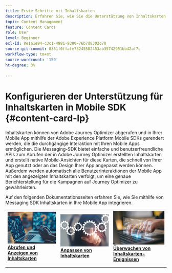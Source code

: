 ```yaml
---
title: Erste Schritte mit Inhaltskarten
description: Erfahren Sie, wie Sie die Unterstützung von Inhaltskarten in Web SDK konfigurieren
topic: Content Management
feature: Content Cards
role: User
level: Beginner
exl-id: 8e1a1e94-c3c1-4981-9380-76b7d8302c78
source-git-commit: 0351f0ffafe73245582453ab35742951bb42af7c
workflow-type: tm+mt
source-wordcount: '159'
ht-degree: 3%

---
```


# Konfigurieren der Unterstützung für Inhaltskarten in Mobile SDK {#content-card-lp}

Inhaltskarten können von Adobe Journey Optimizer abgerufen und in Ihrer Mobile App mithilfe der Adobe Experience Platform Mobile SDKs gerendert werden, die die durchgängige Interaktion mit Ihren Mobile Apps ermöglichen. Die Messaging-SDK bietet einfache und benutzerfreundliche APIs zum Abrufen der in Adobe Journey Optimizer erstellten Inhaltskarten und erstellt native Mobile-Ansichten für diese Karten, die schnell von Ihrer App genutzt oder an das Design Ihrer App angepasst werden können. Außerdem werden automatisch alle Benutzerinteraktionen der Mobile App mit den angezeigten Inhaltskarten verfolgt, um eine genaue Berichterstellung für die Kampagnen auf Journey Optimizer zu gewährleisten.

Auf den folgenden Dokumentationsseiten erfahren Sie, wie Sie mithilfe von Messaging SDK Inhaltskarten in Ihre Mobile App integrieren.


<table style="table-layout:fixed"><tr style="border: 0;">
<td>
<a href="https://developer.adobe.com/client-sdks/edge/adobe-journey-optimizer/content-card-ui/iOS/tutorial/displaying-content-cards/">
<img alt="Abrufen" src="assets/do-not-localize/fetch.jpeg">
</a>
<div><a href="https://developer.adobe.com/client-sdks/edge/adobe-journey-optimizer/content-card-ui/iOS/tutorial/displaying-content-cards/"><strong>Abrufen und Anzeigen von Inhaltskarten</strong>
</div>
<p>
</td>
<td>
<a href="https://developer.adobe.com/client-sdks/edge/adobe-journey-optimizer/content-card-ui/iOS/tutorial/customizing-content-card-templates/">
<img alt="Customize" src="assets/do-not-localize/customize.jpeg">
</a>
<div>
<a href="https://developer.adobe.com/client-sdks/edge/adobe-journey-optimizer/content-card-ui/iOS/tutorial/customizing-content-card-templates/"><strong>Anpassen von Inhaltskarten</strong></a>
</div>
<p></td>
<td>
<a href="https://developer.adobe.com/client-sdks/edge/adobe-journey-optimizer/content-card-ui/iOS/tutorial/listening-content-card-events/">
<img alt="zuhören" src="assets/do-not-localize/listen.jpeg">
</a>
<div>
<a href="https://developer.adobe.com/client-sdks/edge/adobe-journey-optimizer/content-card-ui/iOS/tutorial/listening-content-card-events/"><strong>Überwachen von Inhaltskarten-Ereignissen</strong></a>
</div>
<p>
</td>
</tr></table>
